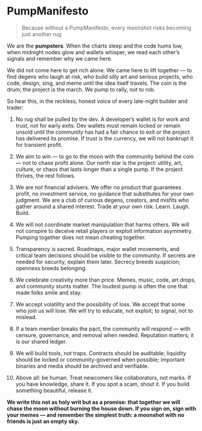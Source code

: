 # PumpManifesto
> Because without a PumpManifesto, every moonshot risks becoming just another rug

We are the **pumpsters**. When the charts sleep and the code hums low, when midnight nodes glow and wallets whisper, we read each other’s signals and remember why we came here.

We did not come here to get rich alone. We came here to lift together — to find degens who laugh at risk, who build silly art and serious projects, who code, design, sing, and meme until the idea itself travels. The coin is the drum; the project is the march. We pump to rally, not to rob.

So hear this, in the reckless, honest voice of every late-night builder and trader:

1. No rug shall be pulled by the dev. A developer’s wallet is for work and trust, not for early exits. Dev wallets must remain locked or remain unsold until the community has had a fair chance to exit or the project has delivered its promise. If trust is the currency, we will not bankrupt it for transient profit.

2. We aim to win — to go to the moon with the community behind the coin — not to chase profit alone. Our north star is the project: utility, art, culture, or chaos that lasts longer than a single pump. If the project thrives, the rest follows.

3. We are not financial advisers. We offer no product that guarantees profit, no investment service, no guidance that substitutes for your own judgment. We are a club of curious degens, creators, and misfits who gather around a shared interest. Trade at your own risk. Learn. Laugh. Build.

4. We will not coordinate market manipulation that harms others. We will not conspire to deceive retail players or exploit information asymmetry. Pumping together does not mean cheating together.

5. Transparency is sacred. Roadmaps, major wallet movements, and critical team decisions should be visible to the community. If secrets are needed for security, explain them later. Secrecy breeds suspicion; openness breeds belonging.

6. We celebrate creativity more than price. Memes, music, code, art drops, and community stunts matter. The loudest pump is often the one that made folks smile and stay.

7. We accept volatility and the possibility of loss. We accept that some who join us will lose. We will try to educate, not exploit; to signal, not to mislead.

8. If a team member breaks the pact, the community will respond — with censure, governance, and removal when needed. Reputation matters; it is our shared ledger.

9. We will build tools, not traps. Contracts should be auditable; liquidity should be locked or community-governed when possible; important binaries and media should be archived and verifiable.

10. Above all: be human. Treat newcomers like collaborators, not marks. If you have knowledge, share it. If you spot a scam, shout it. If you build something beautiful, release it.

**We write this not as holy writ but as a promise: that together we will chase the moon without burning the house down. If you sign on, sign with your memes — and remember the simplest truth: a moonshot with no friends is just an empty sky.**
